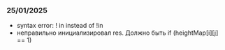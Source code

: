 ### 25/01/2025
- syntax error: ! in instead of !in
- неправильно инициализировал res. Должно быть if (heightMap[i][j] == 1) 